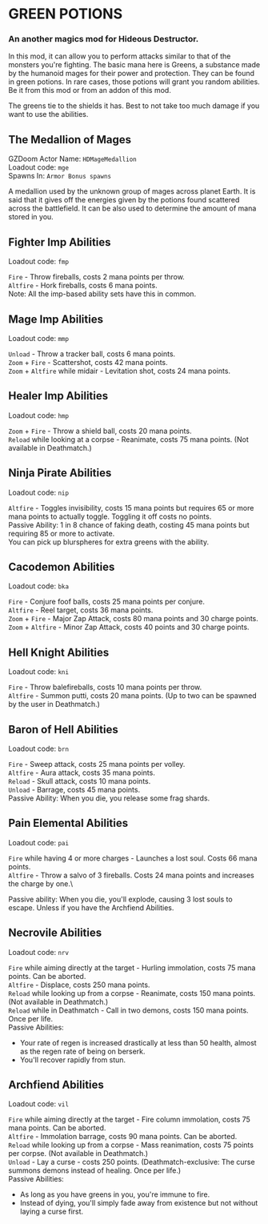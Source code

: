 # GREEN POTIONS
### An another magics mod for Hideous Destructor.

In this mod, it can allow you to perform attacks similar to that of the monsters you're fighting. The basic mana here is Greens, a substance made by the humanoid mages for their power and protection. They can be found in green potions. In rare cases, those potions will grant you random abilities. Be it from this mod or from an addon of this mod.

The greens tie to the shields it has. Best to not take too much damage if you want to use the abilities.


## The Medallion of Mages
GZDoom Actor Name: `HDMageMedallion`\
Loadout code: `mge`\
Spawns In: `Armor Bonus spawns`

A medallion used by the unknown group of mages across planet Earth. It is said that it gives off the energies given by the potions found scattered across the battlefield. It can be also used to determine the amount of mana stored in you.


## Fighter Imp Abilities
Loadout code: `fmp`

`Fire` - Throw fireballs, costs 2 mana points per throw.\
`Altfire` - Hork fireballs, costs 6 mana points.\
Note: All the imp-based ability sets have this in common.


## Mage Imp Abilities
Loadout code: `mmp`

`Unload` - Throw a tracker ball, costs 6 mana points.\
`Zoom` + `Fire` - Scattershot, costs 42 mana points.\
`Zoom` + `Altfire` while midair - Levitation shot, costs 24 mana points.


## Healer Imp Abilities
Loadout code: `hmp`

`Zoom` + `Fire` - Throw a shield ball, costs 20 mana points.\
`Reload` while looking at a corpse - Reanimate, costs 75 mana points. (Not available in Deathmatch.)


## Ninja Pirate Abilities
Loadout code: `nip`

`Altfire` - Toggles invisibility, costs 15 mana points but requires 65 or more mana points to actually toggle. Toggling it off costs no points.\
Passive Ability: 1 in 8 chance of faking death, costing 45 mana points but requiring 85 or more to activate.\
You can pick up blurspheres for extra greens with the ability.


## Cacodemon Abilities
Loadout code: `bka`

`Fire` - Conjure foof balls, costs 25 mana points per conjure.\
`Altfire` - Reel target, costs 36 mana points.\
`Zoom` + `Fire` - Major Zap Attack, costs 80 mana points and 30 charge points.\
`Zoom` + `Altfire` - Minor Zap Attack, costs 40 points and 30 charge points.


## Hell Knight Abilities
Loadout code: `kni`

`Fire` - Throw balefireballs, costs 10 mana points per throw.\
`Altfire` - Summon putti, costs 20 mana points. (Up to two can be spawned by the user in Deathmatch.)


## Baron of Hell Abilities
Loadout code: `brn`

`Fire` - Sweep attack, costs 25 mana points per volley.\
`Altfire` - Aura attack, costs 35 mana points.\
`Reload` - Skull attack, costs 10 mana points.\
`Unload` - Barrage, costs 45 mana points.\
Passive Ability: When you die, you release some frag shards.

## Pain Elemental Abilities
Loadout code: `pai`

`Fire` while having 4 or more charges - Launches a lost soul. Costs 66 mana points.\
`Altfire` - Throw a salvo of 3 fireballs. Costs 24 mana points and increases the charge by one.\

Passive ability:
When you die, you'll explode, causing 3 lost souls to escape. Unless if you have the Archfiend Abilities.


## Necrovile Abilities
Loadout code: `nrv`

`Fire` while aiming directly at the target - Hurling immolation, costs 75 mana points. Can be aborted.\
`Altfire` - Displace, costs 250 mana points.\
`Reload` while looking up from a corpse - Reanimate, costs 150 mana points. (Not available in Deathmatch.)\
`Reload` while in Deathmatch - Call in two demons, costs 150 mana points. Once per life.\
Passive Abilities:
- Your rate of regen is increased drastically at less than 50 health, almost as the regen rate of being on berserk.
- You'll recover rapidly from stun.


## Archfiend Abilities
Loadout code: `vil`

`Fire` while aiming directly at the target - Fire column immolation, costs 75 mana points. Can be aborted.\
`Altfire` - Immolation barrage, costs 90 mana points. Can be aborted.\
`Reload` while looking up from a corpse - Mass reanimation, costs 75 points per corpse. (Not available in Deathmatch.)\
`Unload` - Lay a curse - costs 250 points. (Deathmatch-exclusive: The curse summons demons instead of healing. Once per life.)\
Passive Abilities:
- As long as you have greens in you, you're immune to fire.
- Instead of dying, you'll simply fade away from existence but not without laying a curse first.

